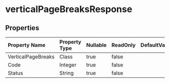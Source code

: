 # **verticalPageBreaksResponse**

 

## **Properties**

| Property Name | Property Type | Nullable |  ReadOnly | DefaultValue | Description | 
| :- | :- | :- |:- |  :- | :- |
|VerticalPageBreaks|Class|true|false |  ||
|Code|Integer|true|false |  ||
|Status|String|true|false |  ||

